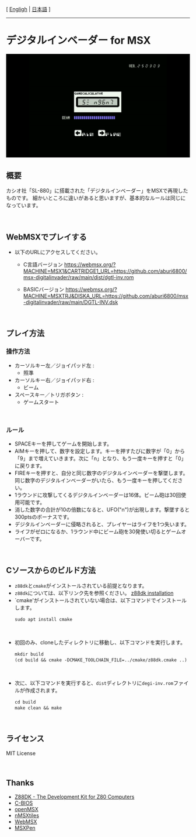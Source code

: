 [ [Engligh](README.md) | [日本語](README.ja.md) ]

---
# デジタルインベーダー for MSX

<img src="image/01.png">

<br>

## 概要

カシオ社「SL-880」に搭載された「デジタルインベーダー」をMSXで再現したものです。
細かいところに違いがあると思いますが、基本的なルールは同じになっています。

<br>

## WebMSXでプレイする

- 以下のURLにアクセスしてください。

    - C言語バージョン
    https://webmsx.org/?MACHINE=MSX1&CARTRIDGE1_URL=https://github.com/aburi6800/msx-digitalinvader/raw/main/dist/dgtl-inv.rom

    - BASICバージョン
    https://webmsx.org/?MACHINE=MSXTRJ&DISKA_URL=https://github.com/aburi6800/msx-digitalinvader/raw/main/DGTL-INV.dsk

<br>

## プレイ方法

### 操作方法

- カーソルキー左／ジョイパッド左 :
    - 照準
- カーソルキー右／ジョイパッド右 :
    - ビーム
- スペースキー／トリガボタン :
    - ゲームスタート

<br>

### ルール

- SPACEキーを押してゲームを開始します。
- AIMキーを押して、数字を設定します。キーを押すたびに数字が「0」から「9」まで増えていきます。次に「n」となり、もう一度キーを押すと「0」に戻ります。
- FIREキーを押すと、自分と同じ数字のデジタルインベーダーを撃墜します。同じ数字のデジタルインベーダーがいたら、もう一度キーを押してください。
- 1ラウンドに攻撃してくるデジタルインベーダーは16体。ビーム砲は30回使用可能です。
- 消した数字の合計が10の倍数になると、UFO("n")が出現します。撃墜すると300ptsのボーナスです。
- デジタルインベーダーに侵略されると、プレイヤーはライフを1つ失います。
- ライフがゼロになるか、1ラウンド中にビーム砲を30発使い切るとゲームオーバーです。

<br>

## Cソースからのビルド方法

- `z88dk`と`cmake`がインストールされている前提となります。
- `z88dk`については、以下リンク先を参照ください。
    [z88dk installation](https://github.com/z88dk/z88dk/wiki/installation)
- `cmake'がインストールされていない場合は、以下コマンドでインストールします。
    ```
    sudo apt install cmake
    ```

<br>

- 初回のみ、cloneしたディレクトリに移動し、以下コマンドを実行します。
    ```
    mkdir build
    (cd build && cmake -DCMAKE_TOOLCHAIN_FILE=../cmake/z88dk.cmake ..)
    ```

<br>

- 次に、以下コマンドを実行すると、`dist`ディレクトリに`degi-inv.rom`ファイルが作成されます。
    ```
    cd build
    make clean && make
    ```

<br>

## ライセンス

MIT License

<br>

## Thanks

- [Z88DK - The Development Kit for Z80 Computers](https://github.com/z88dk/z88dk)
- [C-BIOS](http://cbios.sourceforge.net/)
- [openMSX](https://openmsx.org/)
- [nMSXtiles](https://github.com/pipagerardo/nMSXtiles)
- [WebMSX](https://github.com/ppeccin/WebMSX)
- [MSXPen](https://msxpen.com/)
